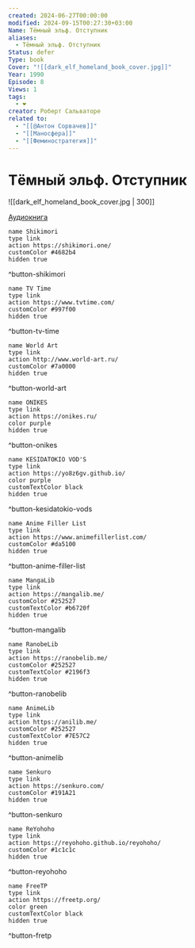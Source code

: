 ```yaml
---
created: 2024-06-27T00:00:00
modified: 2024-09-15T00:27:30+03:00
Name: Тëмный эльф. Отступник
aliases:
  - Тëмный эльф. Отступник
Status: defer
Type: book
Cover: "![[dark_elf_homeland_book_cover.jpg]]"
Year: 1990
Episode: 8
Views: 1
tags:
  - ❤
creator: Роберт Сальваторе
related to:
  - "[[@Антон Сорвачев]]"
  - "[[Маносфера]]"
  - "[[Феминостратегия]]"
---
```


# Тëмный эльф. Отступник

![[dark_elf_homeland_book_cover.jpg | 300]]

[Аудиокнига](https://youtube.com/playlist?list=PLzhKUtFtOoNqhBr3ywyNtNi1HjIo6CUSH&si=HAk9_wQZg_NtGK9U)


```button
name Shikimori
type link
action https://shikimori.one/
customColor #4682b4
hidden true
```
^button-shikimori

```button
name TV Time
type link
action https://www.tvtime.com/
customColor #997f00
hidden true
```
^button-tv-time

```button
name World Art
type link
action http://www.world-art.ru/
customColor #7a0000
hidden true
```
^button-world-art

```button
name ONIKES
type link
action https://onikes.ru/
color purple
hidden true
```
^button-onikes

```button
name KESIDATOKIO VOD'S
type link
action https://yo8z6gv.github.io/
color purple
customTextColor black
hidden true
```
^button-kesidatokio-vods

```button
name Anime Filler List
type link
action https://www.animefillerlist.com/
customColor #da5100
hidden true
```
^button-anime-filler-list

```button
name MangaLib
type link
action https://mangalib.me/
customColor #252527
customTextColor #b6720f
hidden true
```
^button-mangalib

```button
name RanobeLib
type link
action https://ranobelib.me/
customColor #252527
customTextColor #2196f3
hidden true
```
^button-ranobelib

```button
name AnimeLib
type link
action https://anilib.me/
customColor #252527
customTextColor #7E57C2
hidden true
```
^button-animelib

```button
name Senkuro
type link
action https://senkuro.com/
customColor #191A21
hidden true
```
^button-senkuro

```button
name ReYohoho
type link
action https://reyohoho.github.io/reyohoho/
customColor #1c1c1c
hidden true
```
^button-reyohoho

```button
name FreeTP
type link
action https://freetp.org/
color green
customTextColor black
hidden true
```
^button-fretp

